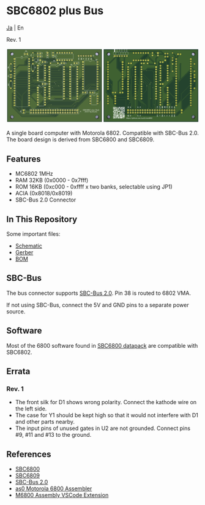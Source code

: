 # SBC6802 plus Bus

[Ja](READMEj.md) | En

Rev. 1

![board1](graphics/sbc6802board12a.png)

A single board computer with Motorola 6802. Compatible with SBC-Bus 2.0.
The board design is derived from SBC6800 and SBC6809.

## Features

* MC6802 1MHz
* RAM 32KB (0x0000 - 0x7fff)
* ROM 16KB (0xc000 - 0xffff x two banks, selectable using JP1)
* ACIA (0x8018/0x8019)
* SBC-Bus 2.0 Connector

## In This Repository

Some important files:

* [Schematic](sbc6802_sch.pdf)
* [Gerber](sbc6802_gerber_osh.zip)
* [BOM](sbc6802_BOM.pdf)

## SBC-Bus

The bus connector supports [SBC-Bus 2.0](https://store.shopping.yahoo.co.jp/orangepicoshop/pico-a-008.html). Pin 38 is routed to 6802 VMA.

If not using SBC-Bus, connect the 5V and GND pins to a separate power source.

## Software

Most of the 6800 software found in [SBC6800 datapack](http://www.amy.hi-ho.ne.jp/officetetsu/storage/sbc6800_datapack.zip) are compatible with SBC6802.

## Errata

### Rev. 1

* The front silk for D1 shows wrong polarity. Connect the kathode wire on the left side.
* The case for Y1 should be kept high so that it would not interfere with D1 and other parts nearby.
* The input pins of unused gates in U2 are not grounded. Connect pins #9, #11 and #13 to the ground.

## References

* [SBC6800](https://www.switch-science.com/catalog/3581/)
* [SBC6809](https://www.switch-science.com/catalog/3583/)
* [SBC-Bus 2.0](https://store.shopping.yahoo.co.jp/orangepicoshop/pico-a-008.html)
* [as0 Motorola 6800 Assembler](https://github.com/JimInCA/motorola-6800-assembler)
* [M6800 Assembly VSCode Extension](https://marketplace.visualstudio.com/items?itemName=RyuStudio.m6800-as0)
